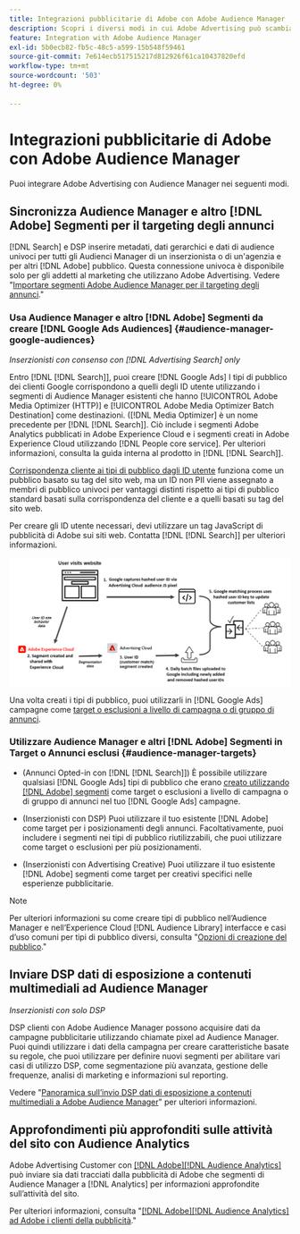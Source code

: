 ```yaml
---
title: Integrazioni pubblicitarie di Adobe con Adobe Audience Manager
description: Scopri i diversi modi in cui Adobe Advertising può scambiare dati con Adobe Audience Manager.
feature: Integration with Adobe Audience Manager
exl-id: 5b0ecb82-fb5c-48c5-a599-15b548f59461
source-git-commit: 7e614ecb517515217d812926f61ca10437820efd
workflow-type: tm+mt
source-wordcount: '503'
ht-degree: 0%

---
```


# Integrazioni pubblicitarie di Adobe con Adobe Audience Manager

Puoi integrare Adobe Advertising con Audience Manager nei seguenti modi.

## Sincronizza Audience Manager e altro [!DNL Adobe] Segmenti per il targeting degli annunci

[!DNL Search] e DSP inserire metadati, dati gerarchici e dati di audience univoci per tutti gli Audienci Manager di un inserzionista o di un&#39;agenzia e per altri [!DNL Adobe] pubblico. Questa connessione univoca è disponibile solo per gli addetti al marketing che utilizzano Adobe Advertising. Vedere &quot;[Importare segmenti Adobe Audience Manager per il targeting degli annunci](/help/integrations/audience-manager/import-audiences.md).&quot;

### Usa Audience Manager e altro [!DNL Adobe] Segmenti da creare [!DNL Google Ads Audiences] {#audience-manager-google-audiences}

*Inserzionisti con consenso con [!DNL Advertising Search] only*

Entro [!DNL [!DNL Search]], puoi creare [!DNL Google Ads] I tipi di pubblico dei clienti Google corrispondono a quelli degli ID utente utilizzando i segmenti di Audience Manager esistenti che hanno [!UICONTROL Adobe Media Optimizer (HTTP)] e [!UICONTROL Adobe Media Optimizer Batch Destination] come destinazioni. ([!DNL Media Optimizer] è un nome precedente per [!DNL [!DNL Search]]. Ciò include i segmenti Adobe Analytics pubblicati in Adobe Experience Cloud e i segmenti creati in Adobe Experience Cloud utilizzando [!DNL People core service]. Per ulteriori informazioni, consulta la guida interna al prodotto in [!DNL [!DNL Search]].

[Corrispondenza cliente ai tipi di pubblico dagli ID utente](https://support.google.com/google-ads/answer/9199250) funziona come un pubblico basato su tag del sito web, ma un ID non PII viene assegnato a membri di pubblico univoci per vantaggi distinti rispetto ai tipi di pubblico standard basati sulla corrispondenza del cliente e a quelli basati su tag del sito web.

Per creare gli ID utente necessari, devi utilizzare un tag JavaScript di pubblicità di Adobe <!-- with a user ID parameter -->sui siti web. Contatta [!DNL [!DNL Search]] per ulteriori informazioni.

![processo di creazione dei segmenti](/help/integrations/assets/ad_search_user_id_pic.png)

Una volta creati i tipi di pubblico, puoi utilizzarli in [!DNL Google Ads] campagne come [target o esclusioni a livello di campagna o di gruppo di annunci](#audience-manager-targets).

### Utilizzare Audience Manager e altri [!DNL Adobe] Segmenti in Target o Annunci esclusi {#audience-manager-targets}

* (Annunci Opted-in con [!DNL [!DNL Search]]) È possibile utilizzare qualsiasi [!DNL Google Ads] tipi di pubblico che erano [creato utilizzando [!DNL Adobe] segmenti](#audience-manager-google-audiences) come target o esclusioni a livello di campagna o di gruppo di annunci nel tuo [!DNL Google Ads] campagne.

* (Inserzionisti con DSP) Puoi utilizzare il tuo esistente [!DNL Adobe] come target per i posizionamenti degli annunci. Facoltativamente, puoi includere i segmenti nei tipi di pubblico riutilizzabili, che puoi utilizzare come target o esclusioni per più posizionamenti.

* (Inserzionisti con Advertising Creative) Puoi utilizzare il tuo esistente [!DNL Adobe] segmenti come target per creativi specifici nelle esperienze pubblicitarie.

>[!NOTE]
>
>Per ulteriori informazioni su come creare tipi di pubblico nell’Audience Manager e nell’Experience Cloud [!DNL Audience Library] interfacce e casi d’uso comuni per tipi di pubblico diversi, consulta &quot;[Opzioni di creazione del pubblico](https://experienceleague.adobe.com/docs/experience-cloud-kcs/kbarticles/KA-16471.html).&quot;

## Inviare DSP dati di esposizione a contenuti multimediali ad Audience Manager

*Inserzionisti con solo DSP*

DSP clienti con Adobe Audience Manager possono acquisire dati da campagne pubblicitarie utilizzando chiamate pixel ad Audience Manager. Puoi quindi utilizzare i dati della campagna per creare caratteristiche basate su regole, che puoi utilizzare per definire nuovi segmenti per abilitare vari casi di utilizzo DSP, come segmentazione più avanzata, gestione delle frequenze, analisi di marketing e informazioni sul reporting.

Vedere &quot;[Panoramica sull’invio DSP dati di esposizione a contenuti multimediali a Adobe Audience Manager](/help/integrations/audience-manager/media-data-integration/overview.md)&quot; per ulteriori informazioni.

## Approfondimenti più approfonditi sulle attività del sito con Audience Analytics

Adobe Advertising Customer con [[!DNL Adobe][!DNL Audience Analytics]](https://experienceleague.adobe.com/docs/analytics/integration/audience-analytics/mc-audiences-aam.html) può inviare sia dati tracciati dalla pubblicità di Adobe che segmenti di Audience Manager a [!DNL Analytics] per informazioni approfondite sull’attività del sito.

Per ulteriori informazioni, consulta &quot;[[!DNL Adobe][!DNL Audience Analytics] ad Adobe i clienti della pubblicità](/help/integrations/audience-manager/audience-analytics.md).&quot;
